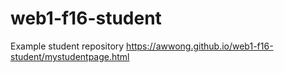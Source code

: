 # web1-f16-student
Example student repository <https://awwong.github.io/web1-f16-student/mystudentpage.html>
